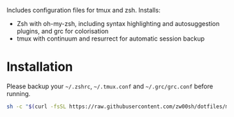 Includes configuration files for tmux and zsh. Installs:
- Zsh with oh-my-zsh, including syntax highlighting and autosuggestion plugins, and grc for colorisation
- tmux with continuum and resurrect for automatic session backup

# Installation
Please backup your `~/.zshrc`, `~/.tmux.conf` and `~/.grc/grc.conf` before running.
```bash
sh -c "$(curl -fsSL https://raw.githubusercontent.com/zw00sh/dotfiles/main/setup.sh)"
```
